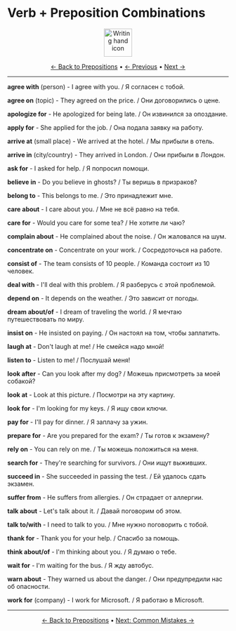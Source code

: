 # Verb + Preposition Combinations

<div align="center">
  <img src="https://cdn.jsdelivr.net/gh/twitter/twemoji@14.0.2/assets/72x72/270d.png" alt="Writing hand icon" width="64">
</div>

<div align="center">

[← Back to Prepositions](./README.md) • [← Previous](05-adjective-combinations.md) • [Next →](07-common-mistakes.md)

</div>

---


**agree with** (person) - I agree with you. / Я согласен с тобой.

**agree on** (topic) - They agreed on the price. / Они договорились о цене.

**apologize for** - He apologized for being late. / Он извинился за опоздание.

**apply for** - She applied for the job. / Она подала заявку на работу.

**arrive at** (small place) - We arrived at the hotel. / Мы прибыли в отель.

**arrive in** (city/country) - They arrived in London. / Они прибыли в Лондон.

**ask for** - I asked for help. / Я попросил помощи.

**believe in** - Do you believe in ghosts? / Ты веришь в призраков?

**belong to** - This belongs to me. / Это принадлежит мне.

**care about** - I care about you. / Мне не всё равно на тебя.

**care for** - Would you care for some tea? / Не хотите ли чаю?

**complain about** - He complained about the noise. / Он жаловался на шум.

**concentrate on** - Concentrate on your work. / Сосредоточься на работе.

**consist of** - The team consists of 10 people. / Команда состоит из 10 человек.

**deal with** - I'll deal with this problem. / Я разберусь с этой проблемой.

**depend on** - It depends on the weather. / Это зависит от погоды.

**dream about/of** - I dream of traveling the world. / Я мечтаю путешествовать по миру.

**insist on** - He insisted on paying. / Он настоял на том, чтобы заплатить.

**laugh at** - Don't laugh at me! / Не смейся надо мной!

**listen to** - Listen to me! / Послушай меня!

**look after** - Can you look after my dog? / Можешь присмотреть за моей собакой?

**look at** - Look at this picture. / Посмотри на эту картину.

**look for** - I'm looking for my keys. / Я ищу свои ключи.

**pay for** - I'll pay for dinner. / Я заплачу за ужин.

**prepare for** - Are you prepared for the exam? / Ты готов к экзамену?

**rely on** - You can rely on me. / Ты можешь положиться на меня.

**search for** - They're searching for survivors. / Они ищут выживших.

**succeed in** - She succeeded in passing the test. / Ей удалось сдать экзамен.

**suffer from** - He suffers from allergies. / Он страдает от аллергии.

**talk about** - Let's talk about it. / Давай поговорим об этом.

**talk to/with** - I need to talk to you. / Мне нужно поговорить с тобой.

**thank for** - Thank you for your help. / Спасибо за помощь.

**think about/of** - I'm thinking about you. / Я думаю о тебе.

**wait for** - I'm waiting for the bus. / Я жду автобус.

**warn about** - They warned us about the danger. / Они предупредили нас об опасности.

**work for** (company) - I work for Microsoft. / Я работаю в Microsoft.

---

<div align="center">

[← Back to Prepositions](./README.md) • [Next: Common Mistakes →](07-common-mistakes.md)

</div>
